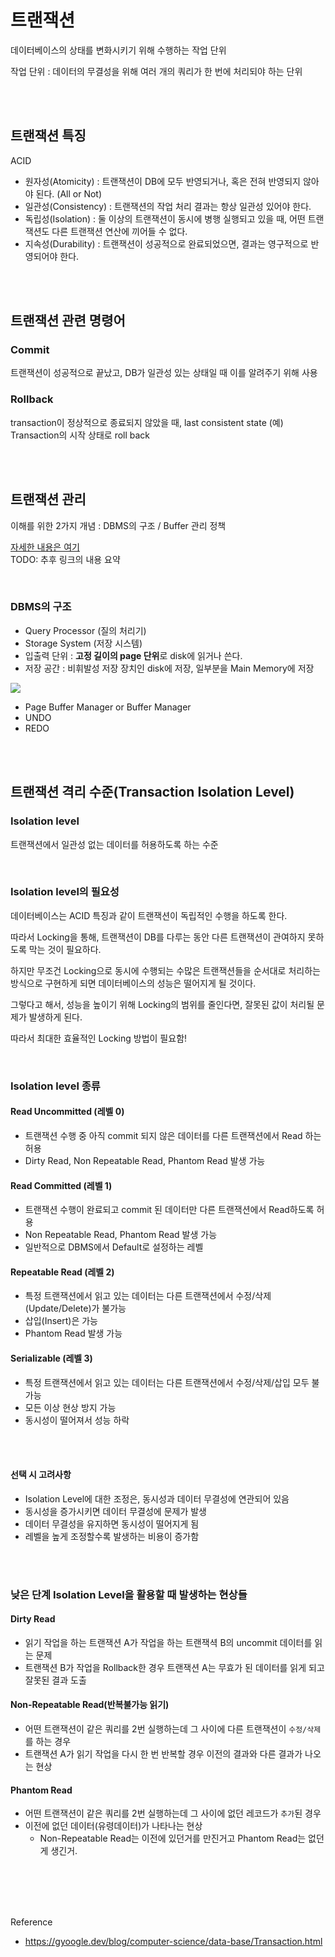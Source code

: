 # 트랜잭션
데이터베이스의 상태를 변화시키기 위해 수행하는 작업 단위

작업 단위 : 데이터의 무결성을 위해 여러 개의 쿼리가 한 번에 처리되야 하는 단위



<br/><br/>

## 트랜잭션 특징
ACID

- 원자성(Atomicity) : 트랜잭션이 DB에 모두 반영되거나, 혹은 전혀 반영되지 않아야 된다. (All or Not)
- 일관성(Consistency) : 트랜잭션의 작업 처리 결과는 항상 일관성 있어야 한다.
- 독립성(Isolation) : 둘 이상의 트랜잭션이 동시에 병행 실행되고 있을 때, 어떤 트랜잭션도 다른 트랜잭션 연산에 끼어들 수 없다.
- 지속성(Durability) : 트랜잭션이 성공적으로 완료되었으면, 결과는 영구적으로 반영되어야 한다.



<br/><br/>

## 트랜잭션 관련 명령어

### Commit
트랜잭션이 성공적으로 끝났고, DB가 일관성 있는 상태일 때 이를 알려주기 위해 사용

### Rollback
transaction이 정상적으로 종료되지 않았을 때, last consistent state (예) Transaction의 시작 상태로 roll back



<br/><br/>

## 트랜잭션 관리
이해를 위한 2가지 개념 : DBMS의 구조 / Buffer 관리 정책  

[자세한 내용은 여기](https://d2.naver.com/helloworld/407507)  
TODO: 추후 링크의 내용 요약 


<br/>

### DBMS의 구조
- Query Processor (질의 처리기)
- Storage System (저장 시스템)
- 입출력 단위 : **고정 길이의 page 단위**로 disk에 읽거나 쓴다.
- 저장 공간 : 비휘발성 저장 장치인 disk에 저장, 일부분을 Main Memory에 저장

<img src="https://d2.naver.com/content/images/2015/06/helloworld-407507-1.png">


- Page Buffer Manager or Buffer Manager
- UNDO
- REDO




<br/><br/>

## 트랜잭션 격리 수준(Transaction Isolation Level) 


### Isolation level
트랜잭션에서 일관성 없는 데이터를 허용하도록 하는 수준


<br/>

### Isolation level의 필요성
데이터베이스는 ACID 특징과 같이 트랜잭션이 독립적인 수행을 하도록 한다.

따라서 Locking을 통해, 트랜잭션이 DB를 다루는 동안 다른 트랜잭션이 관여하지 못하도록 막는 것이 필요하다.

하지만 무조건 Locking으로 동시에 수행되는 수많은 트랜잭션들을 순서대로 처리하는 방식으로 구현하게 되면 데이터베이스의 성능은 떨어지게 될 것이다.

그렇다고 해서, 성능을 높이기 위해 Locking의 범위를 줄인다면, 잘못된 값이 처리될 문제가 발생하게 된다.

따라서 최대한 효율적인 Locking 방법이 필요함!


<br/>

### Isolation level 종류


#### Read Uncommitted (레벨 0)
- 트랜잭션 수행 중 아직 commit 되지 않은 데이터를 다른 트랜잭션에서 Read 하는 허용
- Dirty Read, Non Repeatable Read, Phantom Read 발생 가능


#### Read Committed (레벨 1)
- 트랜잭션 수행이 완료되고 commit 된 데이터만 다른 트랜잭션에서 Read하도록 허용
- Non Repeatable Read, Phantom Read 발생 가능
- 일반적으로 DBMS에서 Default로 설정하는 레벨


#### Repeatable Read (레벨 2)
- 특정 트랜잭션에서 읽고 있는 데이터는 다른 트랜잭션에서 수정/삭제 (Update/Delete)가 불가능
- 삽입(Insert)은 가능
- Phantom Read 발생 가능


#### Serializable (레벨 3)
- 특정 트랜잭션에서 읽고 있는 데이터는 다른 트랜잭션에서 수정/삭제/삽입 모두 불가능
- 모든 이상 현상 방지 가능 
- 동시성이 떨어져서 성능 하락


<br/><br/>

#### 선택 시 고려사항
- Isolation Level에 대한 조정은, 동시성과 데이터 무결성에 연관되어 있음
- 동시성을 증가시키면 데이터 무결성에 문제가 발생
- 데이터 무결성을 유지하면 동시성이 떨어지게 됨
- 레벨을 높게 조정할수록 발생하는 비용이 증가함



<br/><br/>

### 낮은 단계 Isolation Level을 활용할 때 발생하는 현상들

#### Dirty Read
- 읽기 작업을 하는 트랜잭션 A가 작업을 하는 트랜잭셕 B의 uncommit 데이터를 읽는 문제
- 트랜잭션 B가 작업을 Rollback한 경우 트랜잭션 A는 무효가 된 데이터를 읽게 되고 잘못된 결과 도출

#### Non-Repeatable Read(반복불가능 읽기)
- 어떤 트랜잭션이 같은 쿼리를 2번 실행하는데 그 사이에 다른 트랜잭션이 `수정/삭제`를 하는 경우
- 트랜잭션 A가 읽기 작업을 다시 한 번 반복할 경우 이전의 결과와 다른 결과가 나오는 현상

#### Phantom Read
- 어떤 트랜잭션이 같은 쿼리를 2번 실행하는데 그 사이에 없던 레코드가 `추가`된 경우 
- 이전에 없던 데이터(유령데이터)가 나타나는 현상
  - Non-Repeatable Read는 이전에 있던거를 만진거고 Phantom Read는 없던게 생긴거.






<br/><br/><br/><br/>

Reference
- https://gyoogle.dev/blog/computer-science/data-base/Transaction.html